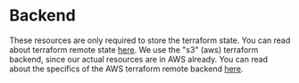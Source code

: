 # Backend

These resources are only required to store the terraform state. You can read about terraform remote state [here](https://developer.hashicorp.com/terraform/language/state). We use the "s3" (aws) terraform backend, since our actual resources are in AWS already. You can read about the specifics of the AWS terraform remote backend [here](https://developer.hashicorp.com/terraform/language/settings/backends/s3).
